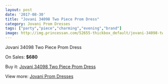 ```yaml
---
layout: post
date: '2017-08-30'
title: "Jovani 34098 Two Piece Prom Dress"
category: Jovani Prom Dresses
tags: ["party","piece","charming","evening","brand"]
image: http://img.princessan.com/52655-thickbox_default/jovani-34098-two-piece-prom-dress.jpg
---
```

Jovani 34098 Two Piece Prom Dress

On Sales: **$680**
<a href="https://www.princessan.com/en/jovani-prom-dresses/23724-jovani-34098-two-piece-prom-dress.html"><amp-img layout="responsive" width="600" height="600" src="//img.princessan.com/52655-thickbox_default/jovani-34098-two-piece-prom-dress.jpg" alt="Jovani 34098 Two Piece Prom Dress 0" /></a>
<a href="https://www.princessan.com/en/jovani-prom-dresses/23724-jovani-34098-two-piece-prom-dress.html"><amp-img layout="responsive" width="600" height="600" src="//img.princessan.com/52656-thickbox_default/jovani-34098-two-piece-prom-dress.jpg" alt="Jovani 34098 Two Piece Prom Dress 1" /></a>

Buy it: [Jovani 34098 Two Piece Prom Dress](https://www.princessan.com/en/jovani-prom-dresses/23724-jovani-34098-two-piece-prom-dress.html "Jovani 34098 Two Piece Prom Dress")

View more: [Jovani Prom Dresses](https://www.princessan.com/en/207-jovani-prom-dresses "Jovani Prom Dresses")
